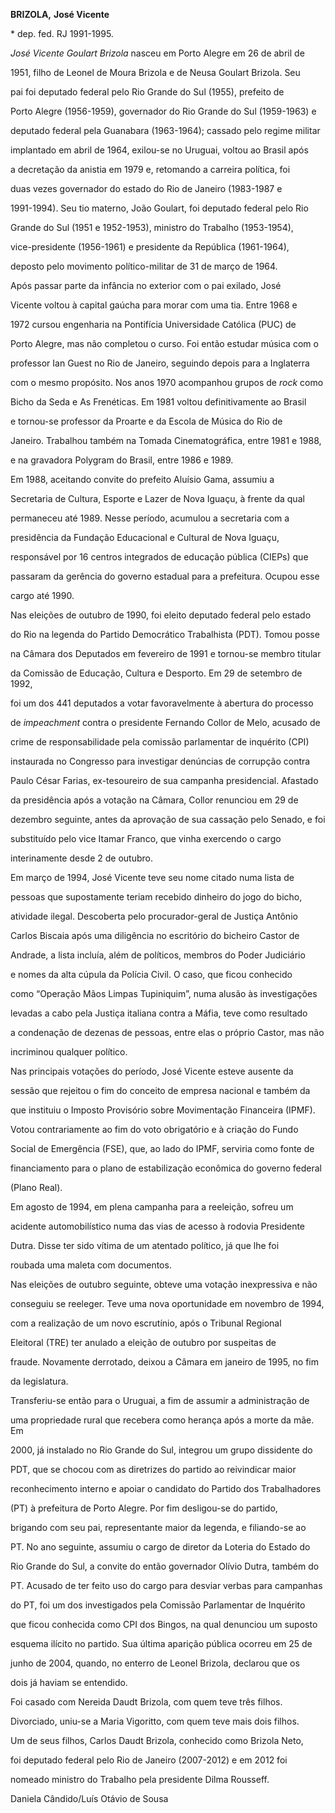 **BRIZOLA,** **José Vicente**



\* dep. fed. RJ 1991-1995.



*José Vicente Goulart Brizola* nasceu em Porto Alegre em 26 de abril de

1951, filho de Leonel de Moura Brizola e de Neusa Goulart Brizola. Seu

pai foi deputado federal pelo Rio Grande do Sul (1955), prefeito de

Porto Alegre (1956-1959), governador do Rio Grande do Sul (1959-1963) e

deputado federal pela Guanabara (1963-1964); cassado pelo regime militar

implantado em abril de 1964, exilou-se no Uruguai, voltou ao Brasil após

a decretação da anistia em 1979 e, retomando a carreira política, foi

duas vezes governador do estado do Rio de Janeiro (1983-1987 e

1991-1994). Seu tio materno, João Goulart, foi deputado federal pelo Rio

Grande do Sul (1951 e 1952-1953), ministro do Trabalho (1953-1954),

vice-presidente (1956-1961) e presidente da República (1961-1964),

deposto pelo movimento político-militar de 31 de março de 1964.



Após passar parte da infância no exterior com o pai exilado, José

Vicente voltou à capital gaúcha para morar com uma tia. Entre 1968 e

1972 cursou engenharia na Pontifícia Universidade Católica (PUC) de

Porto Alegre, mas não completou o curso. Foi então estudar música com o

professor Ian Guest no Rio de Janeiro, seguindo depois para a Inglaterra

com o mesmo propósito. Nos anos 1970 acompanhou grupos de *rock* como

Bicho da Seda e As Frenéticas. Em 1981 voltou definitivamente ao Brasil

e tornou-se professor da Proarte e da Escola de Música do Rio de

Janeiro. Trabalhou também na Tomada Cinematográfica, entre 1981 e 1988,

e na gravadora Polygram do Brasil, entre 1986 e 1989.



Em 1988, aceitando convite do prefeito Aluísio Gama, assumiu a

Secretaria de Cultura, Esporte e Lazer de Nova Iguaçu, à frente da qual

permaneceu até 1989. Nesse período, acumulou a secretaria com a

presidência da Fundação Educacional e Cultural de Nova Iguaçu,

responsável por 16 centros integrados de educação pública (CIEPs) que

passaram da gerência do governo estadual para a prefeitura. Ocupou esse

cargo até 1990.



Nas eleições de outubro de 1990, foi eleito deputado federal pelo estado

do Rio na legenda do Partido Democrático Trabalhista (PDT). Tomou posse

na Câmara dos Deputados em fevereiro de 1991 e tornou-se membro titular

da Comissão de Educação, Cultura e Desporto. Em 29 de setembro de 1992,

foi um dos 441 deputados a votar favoravelmente à abertura do processo

de *impeachment* contra o presidente Fernando Collor de Melo, acusado de

crime de responsabilidade pela comissão parlamentar de inquérito (CPI)

instaurada no Congresso para investigar denúncias de corrupção contra

Paulo César Farias, ex-tesoureiro de sua campanha presidencial. Afastado

da presidência após a votação na Câmara, Collor renunciou em 29 de

dezembro seguinte, antes da aprovação de sua cassação pelo Senado, e foi

substituído pelo vice Itamar Franco, que vinha exercendo o cargo

interinamente desde 2 de outubro.



Em março de 1994, José Vicente teve seu nome citado numa lista de

pessoas que supostamente teriam recebido dinheiro do jogo do bicho,

atividade ilegal. Descoberta pelo procurador-geral de Justiça Antônio

Carlos Biscaia após uma diligência no escritório do bicheiro Castor de

Andrade, a lista incluía, além de políticos, membros do Poder Judiciário

e nomes da alta cúpula da Polícia Civil. O caso, que ficou conhecido

como “Operação Mãos Limpas Tupiniquim”, numa alusão às investigações

levadas a cabo pela Justiça italiana contra a Máfia, teve como resultado

a condenação de dezenas de pessoas, entre elas o próprio Castor, mas não

incriminou qualquer político.



Nas principais votações do período, José Vicente esteve ausente da

sessão que rejeitou o fim do conceito de empresa nacional e também da

que instituiu o Imposto Provisório sobre Movimentação Financeira (IPMF).

Votou contrariamente ao fim do voto obrigatório e à criação do Fundo

Social de Emergência (FSE), que, ao lado do IPMF, serviria como fonte de

financiamento para o plano de estabilização econômica do governo federal

(Plano Real).



Em agosto de 1994, em plena campanha para a reeleição, sofreu um

acidente automobilístico numa das vias de acesso à rodovia Presidente

Dutra. Disse ter sido vítima de um atentado político, já que lhe foi

roubada uma maleta com documentos.



Nas eleições de outubro seguinte, obteve uma votação inexpressiva e não

conseguiu se reeleger. Teve uma nova oportunidade em novembro de 1994,

com a realização de um novo escrutínio, após o Tribunal Regional

Eleitoral (TRE) ter anulado a eleição de outubro por suspeitas de

fraude. Novamente derrotado, deixou a Câmara em janeiro de 1995, no fim

da legislatura.



Transferiu-se então para o Uruguai, a fim de assumir a administração de

uma propriedade rural que recebera como herança após a morte da mãe. Em

2000, já instalado no Rio Grande do Sul, integrou um grupo dissidente do

PDT, que se chocou com as diretrizes do partido ao reivindicar maior

reconhecimento interno e apoiar o candidato do Partido dos Trabalhadores

(PT) à prefeitura de Porto Alegre. Por fim desligou-se do partido,

brigando com seu pai, representante maior da legenda, e filiando-se ao

PT. No ano seguinte, assumiu o cargo de diretor da Loteria do Estado do

Rio Grande do Sul, a convite do então governador Olívio Dutra, também do

PT. Acusado de ter feito uso do cargo para desviar verbas para campanhas

do PT, foi um dos investigados pela Comissão Parlamentar de Inquérito

que ficou conhecida como CPI dos Bingos, na qual denunciou um suposto

esquema ilícito no partido. Sua última aparição pública ocorreu em 25 de

junho de 2004, quando, no enterro de Leonel Brizola, declarou que os

dois já haviam se entendido.



Foi casado com Nereida Daudt Brizola, com quem teve três filhos.

Divorciado, uniu-se a Maria Vigoritto, com quem teve mais dois filhos.

Um de seus filhos, Carlos Daudt Brizola, conhecido como Brizola Neto,

foi deputado federal pelo Rio de Janeiro (2007-2012) e em 2012 foi

nomeado ministro do Trabalho pela presidente Dilma Rousseff.



Daniela Cândido/Luís Otávio de Sousa




